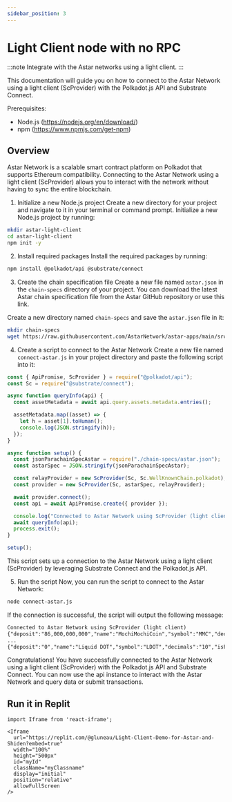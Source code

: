 ```yaml
---
sidebar_position: 3
---
```


# Light Client node with no RPC

:::note
Integrate with the Astar networks using a light client.
:::

This documentation will guide you on how to connect to the Astar Network using a light client (ScProvider) with the Polkadot.js API and Substrate Connect.

Prerequisites:

- Node.js (https://nodejs.org/en/download/)
- npm (https://www.npmjs.com/get-npm)

## Overview

Astar Network is a scalable smart contract platform on Polkadot that supports Ethereum compatibility. Connecting to the Astar Network using a light client (ScProvider) allows you to interact with the network without having to sync the entire blockchain.

1. Initialize a new Node.js project
   Create a new directory for your project and navigate to it in your terminal or command prompt. Initialize a new Node.js project by running:

```bash
mkdir astar-light-client
cd astar-light-client
npm init -y
```

2. Install required packages
   Install the required packages by running:

```bash
npm install @polkadot/api @substrate/connect
```

3. Create the chain specification file
   Create a new file named `astar.json` in the `chain-specs` directory of your project. You can download the latest Astar chain specification file from the Astar GitHub repository or use this link.

Create a new directory named `chain-specs` and save the `astar.json` file in it:

```bash
mkdir chain-specs
wget https://raw.githubusercontent.com/AstarNetwork/astar-apps/main/src/config/api/polkadot/chain-specs/astar.json -P chain-specs
```

4. Create a script to connect to the Astar Network
   Create a new file named `connect-astar.js` in your project directory and paste the following script into it:

```javascript
const { ApiPromise, ScProvider } = require("@polkadot/api");
const Sc = require("@substrate/connect");

async function queryInfo(api) {
  const assetMetadata = await api.query.assets.metadata.entries();

  assetMetadata.map((asset) => {
    let h = asset[1].toHuman();
    console.log(JSON.stringify(h));
  });
}

async function setup() {
  const jsonParachainSpecAstar = require("./chain-specs/astar.json");
  const astarSpec = JSON.stringify(jsonParachainSpecAstar);

  const relayProvider = new ScProvider(Sc, Sc.WellKnownChain.polkadot);
  const provider = new ScProvider(Sc, astarSpec, relayProvider);

  await provider.connect();
  const api = await ApiPromise.create({ provider });

  console.log("Connected to Astar Network using ScProvider (light client)");
  await queryInfo(api);
  process.exit();
}

setup();
```

This script sets up a connection to the Astar Network using a light client (ScProvider) by leveraging Substrate Connect and the Polkadot.js API.

5. Run the script
   Now, you can run the script to connect to the Astar Network:

```bash
node connect-astar.js
```

If the connection is successful, the script will output the following message:

```txt
Connected to Astar Network using ScProvider (light client)
{"deposit":"86,000,000,000","name":"MochiMochiCoin","symbol":"MMC","decimals":"2","isFrozen":false}
...
{"deposit":"0","name":"Liquid DOT","symbol":"LDOT","decimals":"10","isFrozen":false}
```

Congratulations! You have successfully connected to the Astar Network using a light client (ScProvider) with the Polkadot.js API and Substrate Connect. You can now use the api instance to interact with the Astar Network and query data or submit transactions.

## Run it in Replit

```mdx-code-block
import Iframe from 'react-iframe';

<Iframe
  url="https://replit.com/@gluneau/Light-Client-Demo-for-Astar-and-Shiden?embed=true"
  width="100%"
  height="500px"
  id="myId"
  className="myClassname"
  display="initial"
  position="relative"
  allowFullScreen
/>
```
